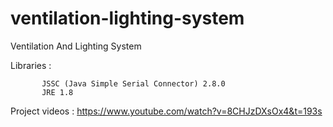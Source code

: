 # ventilation-lighting-system
Ventilation And Lighting System

Libraries : 

           JSSC (Java Simple Serial Connector) 2.8.0
           JRE 1.8

Project videos : https://www.youtube.com/watch?v=8CHJzDXsOx4&t=193s
